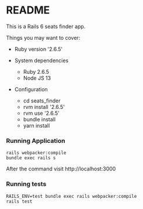 # README

This is a Rails 6 seats finder app.

Things you may want to cover:

* Ruby version '2.6.5'

* System dependencies
    - Ruby 2.6.5
    - Node JS 13

* Configuration
    - cd seats_finder
    - rvm install '2.6.5'
    - rvm use '2.6.5'
    - bundle install
    - yarn install
    

### Running Application
    rails webpacker:compile
    bundle exec rails s
After the command visit http://localhost:3000

### Running tests
    RAILS_ENV=test bundle exec rails webpacker:compile
    rails test
    
